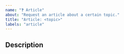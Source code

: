 ```yaml
---
name: "❓ Article"
about: "Request an article about a certain topic."
title: "Article: <topic>"
labels: "article"
---
```


<!--
Please provide an explanation to the topic you want seen in an article.
-->

## Description
